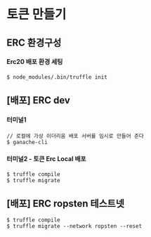 # 토큰 만들기

## ERC 환경구성

#### Erc20 배포 환경 세팅
```
$ node_modules/.bin/truffle init
```

## [배포] ERC dev
#### 터미널1
```
// 로컬에 가상 이더리움 배포 서버를 임시로 만들어 준다
$ ganache-cli
```

#### 터미널2 - 토큰 Erc Local 배포
```
$ truffle compile
$ truffle migrate
```

## [배포] ERC ropsten 테스트넷
```
$ truffle compile
$ truffle migrate --network ropsten --reset
```